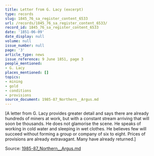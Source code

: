 ```yaml
---
title: Letter from G. Lacy (excerpt)
type: records
slug: 1845_76_sa_register_content_6533
url: /records/1845_76_sa_register_content_6533/
record_id: 1845_76_sa_register_content_6533
date: '1851-06-09'
date_display: null
volume: null
issue_number: null
page: '3'
article_type: news
issue_reference: 9 June 1851, page 3
people_mentioned:
- G. Lacy
places_mentioned: []
topics:
- mining
- gold
- conditions
- provisions
source_document: 1985-87_Northern__Argus.md
---
```


[A letter from G. Lacy provides greater detail and says there are already hundreds of miners at work, but with a constant stream arriving that will soon be thousands.  He does not glamorise the scene.  He speaks of working in cold water and sleeping in wet clothes.  He believes few will succeed without forming a group or company of six to eight.  Prices of provisions are already extravagant.  Many have already returned.]

Source: [1985-87_Northern__Argus.md](/downloads/markdown/1985-87_Northern__Argus.md)
